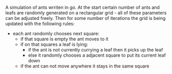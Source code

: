 A simulation of ants wrriten in go.
At the start certain number of ants and leafs are randomly generated on a rectangular grid - all of these parameters can be adjusted freely.
Then for some number of iterations the grid is being updated with the following rules:
- each ant randomly chooses next square:
    - if that square is empty the ant moves to it
    - if on that squares a leaf is lying:
        - if the ant is not currently currying a leaf then it picks up the leaf
        - else it randomly chooses a adjacent square to put its current leaf down
    - if the ant can not move anywhere it stays in the same square
